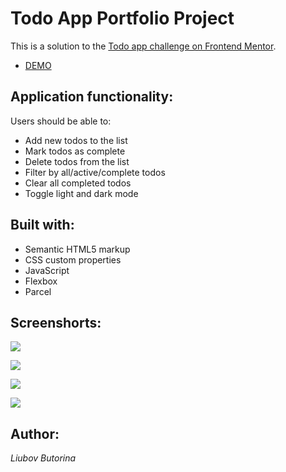 # Todo App Portfolio Project

This is a solution to the [Todo app challenge on Frontend Mentor](https://www.frontendmentor.io/challenges/todo-app-Su1_KokOW). 

- [DEMO](https://liubovbutorina7.github.io/todo-app-main/)

## Application functionality:

Users should be able to:
- Add new todos to the list
- Mark todos as complete
- Delete todos from the list
- Filter by all/active/complete todos
- Clear all completed todos
- Toggle light and dark mode

## Built with:

- Semantic HTML5 markup
- CSS custom properties
- JavaScript
- Flexbox
- Parcel

## Screenshorts:

![](./images/screenshots/)

![](./images/screenshots/)

![](./images/screenshots/)

![](./images/screenshots/)

## Author:

_Liubov Butorina_
